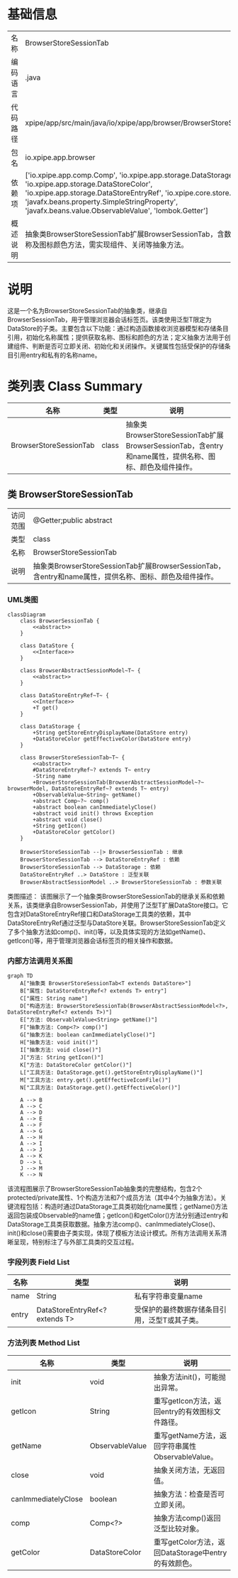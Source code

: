 # 基础信息

|      |      |
|------|------|
| 名称 | BrowserStoreSessionTab |
| 编码语言 | .java |
| 代码路径 | xpipe/app/src/main/java/io/xpipe/app/browser/BrowserStoreSessionTab.java |
| 包名 | io.xpipe.app.browser |
| 依赖项 | ['io.xpipe.app.comp.Comp', 'io.xpipe.app.storage.DataStorage', 'io.xpipe.app.storage.DataStoreColor', 'io.xpipe.app.storage.DataStoreEntryRef', 'io.xpipe.core.store.DataStore', 'javafx.beans.property.SimpleStringProperty', 'javafx.beans.value.ObservableValue', 'lombok.Getter'] |
| 概述说明 | 抽象类BrowserStoreSessionTab扩展BrowserSessionTab，含数据存储引用、名称及图标颜色方法，需实现组件、关闭等抽象方法。 |

# 说明

这是一个名为BrowserStoreSessionTab的抽象类，继承自BrowserSessionTab，用于管理浏览器会话标签页。该类使用泛型T限定为DataStore的子类。主要包含以下功能：通过构造函数接收浏览器模型和存储条目引用，初始化名称属性；提供获取名称、图标和颜色的方法；定义抽象方法用于创建组件、判断是否可立即关闭、初始化和关闭操作。关键属性包括受保护的存储条目引用entry和私有的名称name。

# 类列表 Class Summary

| 名称   | 类型  | 说明 |
|-------|------|-------------|
| BrowserStoreSessionTab | class | 抽象类BrowserStoreSessionTab扩展BrowserSessionTab，含entry和name属性，提供名称、图标、颜色及组件操作。 |



## 类 BrowserStoreSessionTab

|      |      |
|------|------|
| 访问范围 | @Getter;public abstract |
| 类型 | class |
| 名称 | BrowserStoreSessionTab |
| 说明 | 抽象类BrowserStoreSessionTab扩展BrowserSessionTab，含entry和name属性，提供名称、图标、颜色及组件操作。 |


### UML类图

```mermaid
classDiagram
    class BrowserSessionTab {
        <<abstract>>
    }
    
    class DataStore {
        <<Interface>>
    }
    
    class BrowserAbstractSessionModel~T~ {
        <<abstract>>
    }
    
    class DataStoreEntryRef~T~ {
        <<Interface>>
        +T get()
    }
    
    class DataStorage {
        +String getStoreEntryDisplayName(DataStore entry)
        +DataStoreColor getEffectiveColor(DataStore entry)
    }
    
    class BrowserStoreSessionTab~T~ {
        <<abstract>>
        #DataStoreEntryRef~? extends T~ entry
        -String name
        +BrowserStoreSessionTab(BrowserAbstractSessionModel~?~ browserModel, DataStoreEntryRef~? extends T~ entry)
        +ObservableValue~String~ getName()
        +abstract Comp~?~ comp()
        +abstract boolean canImmediatelyClose()
        +abstract void init() throws Exception
        +abstract void close()
        +String getIcon()
        +DataStoreColor getColor()
    }
    
    BrowserStoreSessionTab --|> BrowserSessionTab : 继承
    BrowserStoreSessionTab --> DataStoreEntryRef : 依赖
    BrowserStoreSessionTab --> DataStorage : 依赖
    DataStoreEntryRef ..> DataStore : 泛型关联
    BrowserAbstractSessionModel ..> BrowserStoreSessionTab : 参数关联
```

类图描述：
该图展示了一个抽象类BrowserStoreSessionTab的继承关系和依赖关系，该类继承自BrowserSessionTab，并使用了泛型T扩展DataStore接口。它包含对DataStoreEntryRef接口和DataStorage工具类的依赖，其中DataStoreEntryRef通过泛型与DataStore关联。BrowserStoreSessionTab定义了多个抽象方法如comp()、init()等，以及具体实现的方法如getName()、getIcon()等，用于管理浏览器会话标签页的相关操作和数据。


### 内部方法调用关系图

```mermaid
graph TD
    A["抽象类 BrowserStoreSessionTab<T extends DataStore>"]
    B["属性: DataStoreEntryRef<? extends T> entry"]
    C["属性: String name"]
    D["构造方法: BrowserStoreSessionTab(BrowserAbstractSessionModel<?>, DataStoreEntryRef<? extends T>)"]
    E["方法: ObservableValue<String> getName()"]
    F["抽象方法: Comp<?> comp()"]
    G["抽象方法: boolean canImmediatelyClose()"]
    H["抽象方法: void init()"]
    I["抽象方法: void close()"]
    J["方法: String getIcon()"]
    K["方法: DataStoreColor getColor()"]
    L["工具方法: DataStorage.get().getStoreEntryDisplayName()"]
    M["工具方法: entry.get().getEffectiveIconFile()"]
    N["工具方法: DataStorage.get().getEffectiveColor()"]

    A --> B
    A --> C
    A --> D
    A --> E
    A --> F
    A --> G
    A --> H
    A --> I
    A --> J
    A --> K
    D --> L
    J --> M
    K --> N
```

该流程图展示了BrowserStoreSessionTab抽象类的完整结构，包含2个protected/private属性、1个构造方法和7个成员方法（其中4个为抽象方法）。关键流程包括：构造时通过DataStorage工具类初始化name属性；getName()方法返回包装成Observable的name值；getIcon()和getColor()方法分别通过entry和DataStorage工具类获取数据。抽象方法comp()、canImmediatelyClose()、init()和close()需要由子类实现，体现了模板方法设计模式。所有方法调用关系清晰呈现，特别标注了与外部工具类的交互过程。

### 字段列表 Field List

| 名称  | 类型  | 说明 |
|-------|-------|------|
| name | String | 私有字符串变量name |
| entry | DataStoreEntryRef<? extends T> | 受保护的最终数据存储条目引用，泛型T或其子类。 |

### 方法列表 Method List

| 名称  | 类型  | 说明 |
|-------|-------|------|
| init | void | 抽象方法init()，可能抛出异常。 |
| getIcon | String | 重写getIcon方法，返回entry的有效图标文件路径。 |
| getName | ObservableValue<String> | 重写getName方法，返回字符串属性ObservableValue。 |
| close | void | 抽象关闭方法，无返回值。 |
| canImmediatelyClose | boolean | 抽象方法：检查是否可立即关闭。 |
| comp | Comp<?> | 抽象方法comp()返回泛型比较对象。 |
| getColor | DataStoreColor | 重写getColor方法，返回DataStorage中entry的有效颜色。 |




